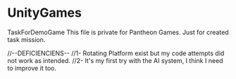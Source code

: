 # UnityGames
TaskForDemoGame
This file is private for Pantheon Games. Just for created task mission.

//--DEFICIENCIENS--
//1-  Rotating Platform exist but my code attempts did not work as intended.
//2-  It's my first try with the AI ​​system, I think I need to improve it too.
